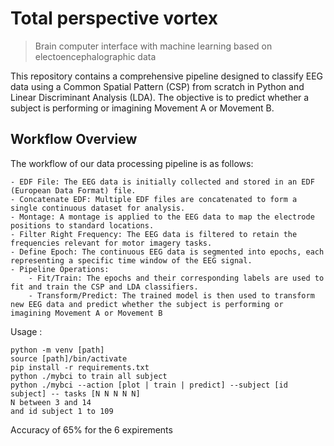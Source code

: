 # Total perspective vortex

> Brain computer interface with machine learning based on
electoencephalographic data

This repository contains a comprehensive pipeline designed to classify EEG data using a Common Spatial Pattern (CSP)  from scratch in Python and Linear Discriminant Analysis (LDA). The objective is to predict whether a subject is performing or imagining Movement A or Movement B.

## Workflow Overview

The workflow of our data processing pipeline is as follows:

    - EDF File: The EEG data is initially collected and stored in an EDF (European Data Format) file.
    - Concatenate EDF: Multiple EDF files are concatenated to form a single continuous dataset for analysis.
    - Montage: A montage is applied to the EEG data to map the electrode positions to standard locations.
    - Filter Right Frequency: The EEG data is filtered to retain the frequencies relevant for motor imagery tasks.
    - Define Epoch: The continuous EEG data is segmented into epochs, each representing a specific time window of the EEG signal.
    - Pipeline Operations:
        - Fit/Train: The epochs and their corresponding labels are used to fit and train the CSP and LDA classifiers.
        - Transform/Predict: The trained model is then used to transform new EEG data and predict whether the subject is performing or imagining Movement A or Movement B


Usage :
```
python -m venv [path] 
source [path]/bin/activate
pip install -r requirements.txt
python ./mybci to train all subject
python ./mybci --action [plot | train | predict] --subject [id subject] -- tasks [N N N N N]
N between 3 and 14
and id subject 1 to 109
```
Accuracy of 65% for the 6 expirements

